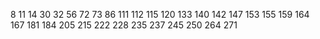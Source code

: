 8
11
14
30
32
56
72
73
86
111
112
115
120
133
140
142
147
153
155
159
164
167
181
184
205
215
222
228
235
237
245
250
264
271
